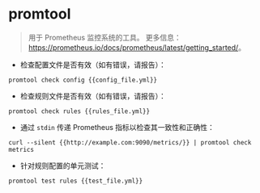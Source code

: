 # promtool

> 用于 Prometheus 监控系统的工具。
> 更多信息：<https://prometheus.io/docs/prometheus/latest/getting_started/>。

- 检查配置文件是否有效（如有错误，请报告）：

`promtool check config {{config_file.yml}}`

- 检查规则文件是否有效（如有错误，请报告）：

`promtool check rules {{rules_file.yml}}`

- 通过 `stdin` 传递 Prometheus 指标以检查其一致性和正确性：

`curl --silent {{http://example.com:9090/metrics/}} | promtool check metrics`

- 针对规则配置的单元测试：

`promtool test rules {{test_file.yml}}`
